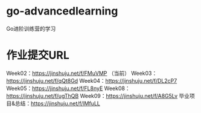 # go-advancedlearning
Go进阶训练营的学习

# 作业提交URL
Week02：https://jinshuju.net/f/FMuVMP （当前）
Week03：https://jinshuju.net/f/qQt8Gd
Week04：https://jinshuju.net/f/DL2cP7
Week05：https://jinshuju.net/f/FL8nyE
Week08：https://jinshuju.net/f/ugThQB
Week09：https://jinshuju.net/f/A8G5Lv
毕业项目&总结：https://jinshuju.net/f/lMfuLL
